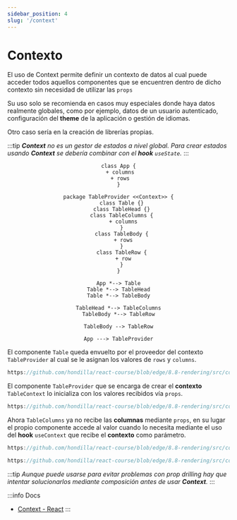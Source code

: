 ```yaml
---
sidebar_position: 4
slug: '/context'
---
```


# Contexto

El uso de Context permite definir un contexto de datos al cual puede acceder todos aquellos componentes que se encuentren dentro de dicho contexto sin necesidad de utilizar las `props`

Su uso solo se recomienda en casos muy especiales donde haya datos realmente globales, como por ejemplo, datos de un usuario autenticado, configuración del **theme** de la aplicación o gestión de idiomas.

Otro caso sería en la creación de librerías propias.

:::tip
*<strong>Context</strong> no es un gestor de estados a nivel global. Para crear estados usando **Context** se debería combinar con el **hook** `useState`.*
:::

<div align="center">

```plantuml
class App {
 + columns
 + rows
}

package TableProvider <<Context>> {
  class Table {}
  class TableHead {}
  class TableColumns {
   + columns
  }
  class TableBody {
   + rows
  }
  class TableRow {
   + row
  }
}

App *--> Table
Table *--> TableHead
Table *--> TableBody

TableHead *--> TableColumns
TableBody *--> TableRow

TableBody --> TableRow

App ---> TableProvider
```
</div>

El componente `Table` queda envuelto por el proveedor del contexto `TableProvider` al cual se le asignan los valores de `rows` y `columns`.

```jsx reference
https://github.com/hondilla/react-course/blob/edge/8.8-rendering/src/components/App.jsx
```

El componente `TableProvider` que se encarga de crear el **contexto** `TableContext` lo inicializa con los valores recibidos vía `props`.

```jsx reference
https://github.com/hondilla/react-course/blob/edge/8.8-rendering/src/context/TableProvider.jsx
```

Ahora `TableColumns` ya no recibe las **columnas** mediante `props`, en su lugar el propio componente accede al valor cuando lo necesita mediante el uso del **hook** `useContext` que recibe el **contexto** como parámetro.

```jsx reference
https://github.com/hondilla/react-course/blob/edge/8.8-rendering/src/components/Table/TableColumns.jsx
```

```jsx reference
https://github.com/hondilla/react-course/blob/edge/8.8-rendering/src/components/Table/TableBody.jsx
```

:::tip
*Aunque puede usarse para evitar problemas con prop drilling hay que intentar solucionarlos mediante composición antes de usar **Context**.*
:::

:::info Docs
* [Context - React](https://es.reactjs.org/docs/context.html)
:::
